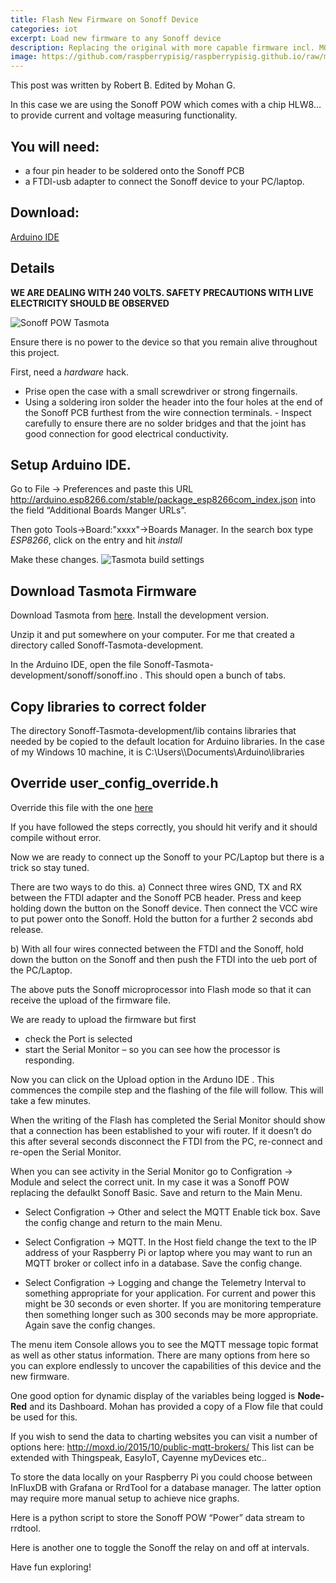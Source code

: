 ```yaml
---
title: Flash New Firmware on Sonoff Device
categories: iot
excerpt: Load new firmware to any Sonoff device
description: Replacing the original with more capable firmware incl. MQTT.
image: https://github.com/raspberrypisig/raspberrypisig.github.io/raw/master/assets/images/Selection_173.png
---
```


This post was written by Robert B. Edited by Mohan G.

In this case we are using the Sonoff POW which comes with a chip HLW8… to provide current and voltage measuring functionality.

## You will need:
- a four pin header to be soldered onto the Sonoff PCB
- a FTDI-usb adapter to connect the Sonoff device to your PC/laptop.

## Download: 

[Arduino IDE](https://www.arduino.cc/en/Main/Software)



##  Details 

**WE ARE DEALING WITH 240 VOLTS. SAFETY PRECAUTIONS WITH LIVE ELECTRICITY SHOULD BE OBSERVED**

![Sonoff POW Tasmota](https://www.cnx-software.com/wp-content/uploads/2016/12/Sonoff-POW-Serial-Header-Large.jpg)

Ensure there is no power to the device so that you remain alive throughout this project.

First, need a *hardware* hack.

- Prise open the case with a small screwdriver or strong fingernails.
- Using a soldering iron solder the header into the four holes at the end of the Sonoff PCB furthest from the wire connection terminals.  - Inspect carefully to ensure there are no solder bridges and that the joint has good connection for good electrical conductivity.

## Setup Arduino IDE. 

Go to File → Preferences and paste this URL http://arduino.esp8266.com/stable/package_esp8266com_index.json
into the field “Additional Boards Manger URLs”.

Then goto Tools->Board:"xxxx"->Boards Manager. In the search box type *ESP8266*, click on the entry and hit *install*

Make these changes.
![Tasmota build settings](https://raw.githubusercontent.com/arendst/arendst.github.io/master/media/arduinoide2b.png)

## Download Tasmota Firmware

Download Tasmota from [here](https://github.com/arendst/Sonoff-Tasmota). Install the development version.

Unzip it and put somewhere on your computer. For me that created a directory called Sonoff-Tasmota-development.

In the Arduino IDE, open the file Sonoff-Tasmota-development/sonoff/sonoff.ino . This should open a bunch of tabs.

## Copy libraries to correct folder

The directory Sonoff-Tasmota-development/lib contains libraries that needed by be copied to the default location for Arduino libraries. In the case of my Windows 10 machine, it is C:\Users\\<username>\Documents\Arduino\libraries

## Override user_config_override.h
Override this file with the one [here](https://raw.githubusercontent.com/raspberrypisig/raspberrypisig.github.io/master/assets/files/user_config_override.h)

If you have followed the steps correctly, you should hit verify and it should compile without error.

Now we are ready to connect up the Sonoff to your PC/Laptop but there is a trick so stay tuned.

There are two ways to do this.
a) Connect three wires GND, TX and RX between the FTDI adapter and the Sonoff PCB header. Press and keep holding down the button on the Sonoff device. Then connect the VCC wire to put power onto the Sonoff.  Hold the button for a further 2 seconds abd release.

b) With all four wires connected between the FTDI and the Sonoff, hold down the button on the Sonoff and then push the FTDI into the ueb port of the PC/Laptop.

The above puts the Sonoff microprocessor into Flash mode so that it can receive the upload of the firmware file.

We are ready to upload the firmware but first 
* check the Port is selected
* start the Serial Monitor – so you can see how the processor is responding.

Now you can click on the Upload option in the Arduno IDE .  This commences the compile step and the flashing of the file will follow. This will take a few minutes.

When the writing of the Flash has completed the Serial Monitor should show that a connection has been established to your wifi router. If it doesn’t do this after several seconds disconnect the FTDI from the PC, re-connect and re-open the Serial Monitor. 

When you can see activity in the Serial Monitor go to Configration → Module and select the correct unit.  In my case it was a Sonoff POW replacing the defaulkt Sonoff Basic.  Save and return to the Main Menu.

* Select Configration → Other and select the MQTT Enable tick box.  Save the config change and return to the main Menu.

* Select Configration → MQTT.  In the Host field change the text to the IP address of your Raspberry Pi or laptop where you may want to run an MQTT broker or collect info in a database. Save the config change.

* Select Configration → Logging and change the Telemetry Interval to something appropriate for your application.  For current and power this might be 30 seconds or even shorter.  If you are monitoring temperature then something longer such as 300 seconds may be more appropriate.  Again save the config changes.

The menu item Console allows you to see the MQTT message topic format as well as other status information.
There are many options from here so you can explore endlessly to uncover the capabilities of this device and the new firmware.

One good option for dynamic display of the variables being logged is **Node-Red** and its Dashboard. Mohan has provided a copy of a Flow file that could be used for this.

If you wish to send the data to charting websites you can visit a number of options here:
http://moxd.io/2015/10/public-mqtt-brokers/
This list can be extended with Thingspeak, EasyIoT, Cayenne myDevices etc..

To store the data locally on your Raspberry Pi you could choose between InFluxDB with Grafana or RrdTool for a database manager.  The latter option may require more manual setup to achieve nice graphs.

Here is a python script to store the Sonoff POW “Power” data stream to rrdtool.

Here is another one to toggle the Sonoff the relay on and off at intervals.

Have fun exploring!


